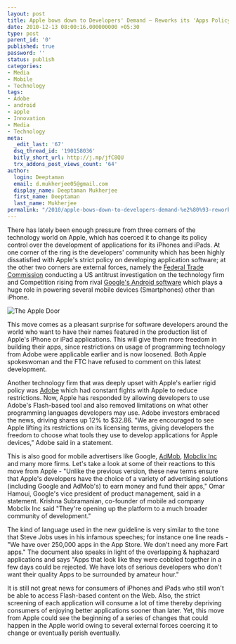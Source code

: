 ```yaml
---
layout: post
title: Apple bows down to Developers' Demand – Reworks its 'Apps Policy'
date: 2010-12-13 08:00:16.000000000 +05:30
type: post
parent_id: '0'
published: true
password: ''
status: publish
categories:
- Media
- Mobile
- Technology
tags:
- Adobe
- android
- apple
- Innovation
- Media
- Technology
meta:
  _edit_last: '67'
  dsq_thread_id: '190158036'
  bitly_short_url: http://j.mp/jfC8QU
  trx_addons_post_views_count: '64'
author:
  login: Deeptaman
  email: d.mukherjee05@gmail.com
  display_name: Deeptaman Mukherjee
  first_name: Deeptaman
  last_name: Mukherjee
permalink: "/2010/apple-bows-down-to-developers-demand-%e2%80%93-reworks-its-apps-policy/"
---
```

<p>There has lately been enough pressure from three corners of the technology world on Apple, which has coerced it to change its policy control over the development of applications for its iPhones and iPads. At one corner of the ring is the developers' community which has been highly dissatisfied with Apple's strict policy on developing application software; at the other two corners are external forces, namely the <a href="http://www.ftc.gov/">Federal Trade Commission</a> conducting a US antitrust investigation on the technology firm and Competition rising from rival <a href="http://www.android.com/">Google's Android software</a> which plays a huge role in powering several mobile devices (Smartphones) other than iPhone.</p>
<p><!--more--></p>
<p><img src="{{ site.baseurl }}/assets/2010/12/appledoor.jpg" alt="The Apple Door" class="alignright" /></p>
<p>This move comes as a pleasant surprise for software developers around the world who want to have their names featured in the production list of Apple's iPhone or iPad applications. This will give them more freedom in building their apps, since restrictions on usage of programming technology from Adobe were applicable earlier and is now loosened. Both Apple spokeswoman and the FTC have refused to comment on this latest development.</p>
<p>Another technology firm that was deeply upset with Apple's earlier rigid policy was <a href="http://www.adobe.com/">Adobe</a> which had constant fights with Apple to reduce restrictions. Now, Apple has responded by allowing developers to use Adobe's Flash-based tool and also removed limitations on what other programming languages developers may use.  Adobe investors embraced the news, driving shares up 12% to $32.86. "We are encouraged to see Apple lifting its restrictions on its licensing terms, giving developers the freedom to choose what tools they use to develop applications for Apple devices," Adobe said in a statement. </p>
<p>This is also good for mobile advertisers like Google, <a href="http://www.admob.com/">AdMob</a>, <a href="http://www.mobclix.com/">Mobclix Inc</a> and many more firms. Let's take a look at some of their reactions to this move from Apple - "Unlike the previous version, these new terms ensure that Apple's developers have the choice of a variety of advertising solutions (including Google and AdMob's) to earn money and fund their apps," Omar Hamoui, Google's vice president of product management, said in a statement. Krishna Subramanian, co-founder of mobile ad company Mobclix Inc said "They're opening up the platform to a much broader community of development."</p>
<p>The kind of language used in the new guideline is very similar to the tone that Steve Jobs uses in his infamous speeches; for instance one line reads - "We have over 250,000 apps in the App Store. We don't need any more Fart apps." The document also speaks in light of the overlapping &amp; haphazard applications and says "Apps that look like they were cobbled together in a few days could be rejected. We have lots of serious developers who don't want their quality Apps to be surrounded by amateur hour."</p>
<p>It is still not great news for consumers of iPhones and iPads who still won't be able to access Flash-based content on the Web. Also, the strict screening of each application will consume a lot of time thereby depriving consumers of enjoying better applications sooner than later. Yet, this move from Apple could see the beginning of a series of changes that could happen in the Apple world owing to several external forces coercing it to change or eventually perish eventually.</p>
